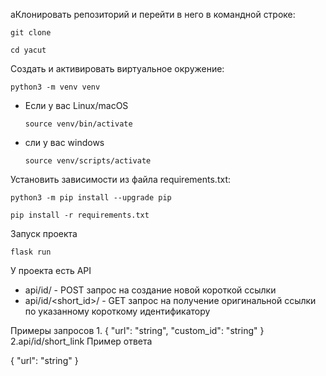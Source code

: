 aКлонировать репозиторий и перейти в него в командной строке:

```
git clone 
```

```
cd yacut
```

Cоздать и активировать виртуальное окружение:

```
python3 -m venv venv
```

* Если у вас Linux/macOS

    ```
    source venv/bin/activate
    ```

* сли у вас windows

    ```
    source venv/scripts/activate
    ```

Установить зависимости из файла requirements.txt:

```
python3 -m pip install --upgrade pip
```

```
pip install -r requirements.txt
```

Запуск проекта
```
flask run
```

У проекта есть API
- api/id/ - POST запрос на создание новой короткой ссылки
- api/id/<short_id>/ - GET запрос на получение оригинальной ссылки по указанному короткому идентификатору

Примеры запросов 
1.
{
  "url": "string",
  "custom_id": "string"
}
2.api/id/short_link 
Пример ответа

{
  "url": "string"
}